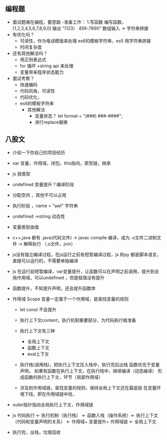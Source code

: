 ## 编程题
  - 面试题难在编程，要思路
  -准备工作：
    1.写函数 编写函数，[1,2,3,4,5,6,7,8,9,0] 输出 "(123） 456-7890"
    数组输入 -> 字符串拼接
  - 有优化吗？
    - 可读性，作为电话模版来处理 es6的模板字符串，es5 用字符串拼接
    - 时间复杂度
  - 还有其他解法吗？
    - 用正则表达式
    - for 循环 +string api 来处理
    - 变量带来程序状态能力
  - 面试考察？
    - 快速编码
    - 代码风格，可读性
    - 代码优化，
    - es6的模板字符串
      - 其他解法
        - 变量状态？
          let format = "(###) ###-####";
        - 进行replace替换


## 八股文
  - 介绍一下你自己的项目经历
  - var 变量，作用域，闭包，this指向，原型链，继承
  - js 弱类型 
  - undefined 变量提升？编译阶段
  - 分配空间 ，其他不可以占用
  - 执行阶段 ，name = "awl" 字符串
  - undefined ->string 动态性
  - 变量类型由值
  - c++,java 都有 .java(代码文件) -> javac compile 编译，成为 .o文件二进制文件  -> 解释执行 （.o文件，jvm）
- js没有独立编译过程，在js运行之前有短暂编译过程，js 和py 都是脚本语言，直接可以运行的，不需要单独编译

- js 在运行前短暂编译，var变量提升，让函数可以在声明之前调用，提升到全局作用域，可以undefined ，但是赋值没有提升

- 函数提升，不知提升声明，还会提升函数体

- 作用域 Scope
  变量一定属于一个作用域，是查找变量的规则
  - let const 不会提升


  - 执行上下文content，执行机制重要部分，为代码执行做准备
  - 执行上下文有三种
    - 全局上下文
    - 函数上下文
    - eval上下文
  - 执行栈(调用栈)，把执行上下文压入栈中，执行完后出栈
    函数优先于变量声明，
    如果有函数在执行上下文，在执行栈中，继续编译（动态编译）
    形成函数的执行上下文，环节（局部作用域）
  - 涉及到作用域链，查找变量的规则，保持全局上下文还在最底层
  在变量环境下找，即在作用域链中找，

- outer指针指向全局执行上下文，作用域链
- js 代码执行 <- 执行机制（执行栈） <- 函数入栈（操作系统）<- 执行上下文（代码和变量声明的关系） <- 作用域+ 变量提升+ 作用域链  <- 全局上下文

- 执行完，出栈，垃圾回收